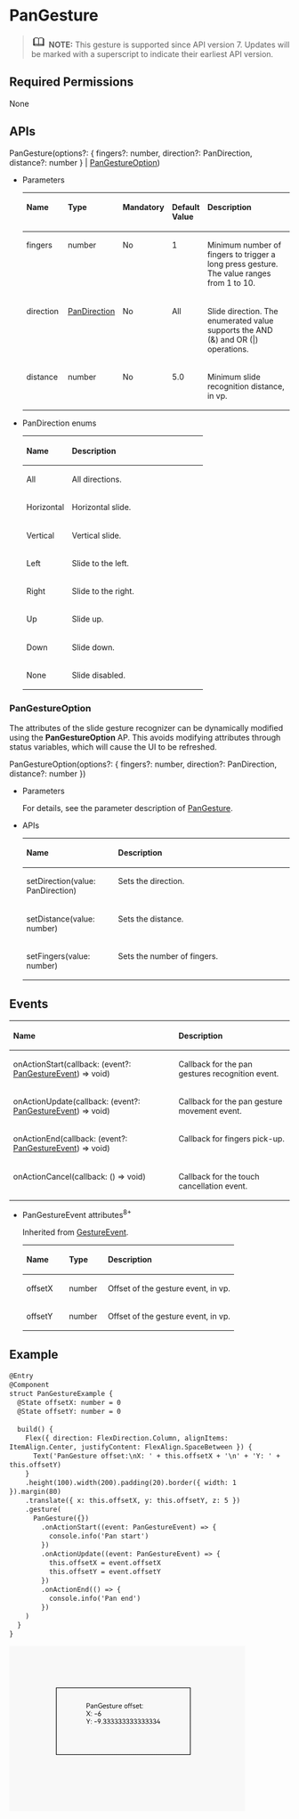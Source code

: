 # PanGesture<a name="EN-US_TOPIC_0000001192595174"></a>

>![](../../public_sys-resources/icon-note.gif) **NOTE:** 
>This gesture is supported since API version 7. Updates will be marked with a superscript to indicate their earliest API version.

## Required Permissions<a name="section781125411508"></a>

None

## APIs<a name="section710011405537"></a>

PanGesture\(options?: \{ fingers?: number, direction?: PanDirection, distance?: number \} |  [PanGestureOption](#section14214195212149)\)

-   <a name="li118312377710"></a>Parameters

    <a name="table10575153161116"></a>
    <table><thead align="left"><tr id="row1333463916149"><th class="cellrowborder" valign="top" width="16.11%" id="mcps1.1.6.1.1"><p id="p14576115371112"><a name="p14576115371112"></a><a name="p14576115371112"></a>Name</p>
    </th>
    <th class="cellrowborder" valign="top" width="15.959999999999999%" id="mcps1.1.6.1.2"><p id="p205771253151118"><a name="p205771253151118"></a><a name="p205771253151118"></a>Type</p>
    </th>
    <th class="cellrowborder" valign="top" width="11.04%" id="mcps1.1.6.1.3"><p id="p18577053171114"><a name="p18577053171114"></a><a name="p18577053171114"></a>Mandatory</p>
    </th>
    <th class="cellrowborder" valign="top" width="10.72%" id="mcps1.1.6.1.4"><p id="p657719534113"><a name="p657719534113"></a><a name="p657719534113"></a>Default Value</p>
    </th>
    <th class="cellrowborder" valign="top" width="46.17%" id="mcps1.1.6.1.5"><p id="p135781953191120"><a name="p135781953191120"></a><a name="p135781953191120"></a>Description</p>
    </th>
    </tr>
    </thead>
    <tbody><tr id="row1433516398146"><td class="cellrowborder" valign="top" width="16.11%" headers="mcps1.1.6.1.1 "><p id="p165784532117"><a name="p165784532117"></a><a name="p165784532117"></a>fingers</p>
    </td>
    <td class="cellrowborder" valign="top" width="15.959999999999999%" headers="mcps1.1.6.1.2 "><p id="p145782535119"><a name="p145782535119"></a><a name="p145782535119"></a>number</p>
    </td>
    <td class="cellrowborder" valign="top" width="11.04%" headers="mcps1.1.6.1.3 "><p id="p10578165318114"><a name="p10578165318114"></a><a name="p10578165318114"></a>No</p>
    </td>
    <td class="cellrowborder" valign="top" width="10.72%" headers="mcps1.1.6.1.4 "><p id="p5579165371112"><a name="p5579165371112"></a><a name="p5579165371112"></a>1</p>
    </td>
    <td class="cellrowborder" valign="top" width="46.17%" headers="mcps1.1.6.1.5 "><p id="p205796538113"><a name="p205796538113"></a><a name="p205796538113"></a>Minimum number of fingers to trigger a long press gesture. The value ranges from 1 to 10.</p>
    </td>
    </tr>
    <tr id="row633543919148"><td class="cellrowborder" valign="top" width="16.11%" headers="mcps1.1.6.1.1 "><p id="p757911530111"><a name="p757911530111"></a><a name="p757911530111"></a>direction</p>
    </td>
    <td class="cellrowborder" valign="top" width="15.959999999999999%" headers="mcps1.1.6.1.2 "><p id="p9579153101115"><a name="p9579153101115"></a><a name="p9579153101115"></a><a href="#li204761598810">PanDirection</a></p>
    </td>
    <td class="cellrowborder" valign="top" width="11.04%" headers="mcps1.1.6.1.3 "><p id="p7580125381120"><a name="p7580125381120"></a><a name="p7580125381120"></a>No</p>
    </td>
    <td class="cellrowborder" valign="top" width="10.72%" headers="mcps1.1.6.1.4 "><p id="p7580253131119"><a name="p7580253131119"></a><a name="p7580253131119"></a>All</p>
    </td>
    <td class="cellrowborder" valign="top" width="46.17%" headers="mcps1.1.6.1.5 "><p id="p17580253111111"><a name="p17580253111111"></a><a name="p17580253111111"></a>Slide direction. The enumerated value supports the AND (&amp;) and OR (|) operations.</p>
    </td>
    </tr>
    <tr id="row8335239171414"><td class="cellrowborder" valign="top" width="16.11%" headers="mcps1.1.6.1.1 "><p id="p5581653121118"><a name="p5581653121118"></a><a name="p5581653121118"></a>distance</p>
    </td>
    <td class="cellrowborder" valign="top" width="15.959999999999999%" headers="mcps1.1.6.1.2 "><p id="p1158185321113"><a name="p1158185321113"></a><a name="p1158185321113"></a>number</p>
    </td>
    <td class="cellrowborder" valign="top" width="11.04%" headers="mcps1.1.6.1.3 "><p id="p145815537119"><a name="p145815537119"></a><a name="p145815537119"></a>No</p>
    </td>
    <td class="cellrowborder" valign="top" width="10.72%" headers="mcps1.1.6.1.4 "><p id="p125817535116"><a name="p125817535116"></a><a name="p125817535116"></a>5.0</p>
    </td>
    <td class="cellrowborder" valign="top" width="46.17%" headers="mcps1.1.6.1.5 "><p id="p958285381110"><a name="p958285381110"></a><a name="p958285381110"></a>Minimum slide recognition distance, in vp.</p>
    </td>
    </tr>
    </tbody>
    </table>

-   <a name="li204761598810"></a>PanDirection enums

    <a name="table1883711211687"></a>
    <table><thead align="left"><tr id="row15837521586"><th class="cellrowborder" valign="top" width="25.2%" id="mcps1.1.3.1.1"><p id="p78372213817"><a name="p78372213817"></a><a name="p78372213817"></a>Name</p>
    </th>
    <th class="cellrowborder" valign="top" width="74.8%" id="mcps1.1.3.1.2"><p id="p1383712211589"><a name="p1383712211589"></a><a name="p1383712211589"></a>Description</p>
    </th>
    </tr>
    </thead>
    <tbody><tr id="row98375213817"><td class="cellrowborder" valign="top" width="25.2%" headers="mcps1.1.3.1.1 "><p id="p188371221788"><a name="p188371221788"></a><a name="p188371221788"></a>All</p>
    </td>
    <td class="cellrowborder" valign="top" width="74.8%" headers="mcps1.1.3.1.2 "><p id="p683722111815"><a name="p683722111815"></a><a name="p683722111815"></a>All directions.</p>
    </td>
    </tr>
    <tr id="row138371521585"><td class="cellrowborder" valign="top" width="25.2%" headers="mcps1.1.3.1.1 "><p id="p18837162116811"><a name="p18837162116811"></a><a name="p18837162116811"></a>Horizontal</p>
    </td>
    <td class="cellrowborder" valign="top" width="74.8%" headers="mcps1.1.3.1.2 "><p id="p168372211186"><a name="p168372211186"></a><a name="p168372211186"></a>Horizontal slide.</p>
    </td>
    </tr>
    <tr id="row6837102111810"><td class="cellrowborder" valign="top" width="25.2%" headers="mcps1.1.3.1.1 "><p id="p283762118812"><a name="p283762118812"></a><a name="p283762118812"></a>Vertical</p>
    </td>
    <td class="cellrowborder" valign="top" width="74.8%" headers="mcps1.1.3.1.2 "><p id="p1983710219819"><a name="p1983710219819"></a><a name="p1983710219819"></a>Vertical slide.</p>
    </td>
    </tr>
    <tr id="row1783772113813"><td class="cellrowborder" valign="top" width="25.2%" headers="mcps1.1.3.1.1 "><p id="p8837521883"><a name="p8837521883"></a><a name="p8837521883"></a>Left</p>
    </td>
    <td class="cellrowborder" valign="top" width="74.8%" headers="mcps1.1.3.1.2 "><p id="p083717212811"><a name="p083717212811"></a><a name="p083717212811"></a>Slide to the left.</p>
    </td>
    </tr>
    <tr id="row1283711211785"><td class="cellrowborder" valign="top" width="25.2%" headers="mcps1.1.3.1.1 "><p id="p483710211789"><a name="p483710211789"></a><a name="p483710211789"></a>Right</p>
    </td>
    <td class="cellrowborder" valign="top" width="74.8%" headers="mcps1.1.3.1.2 "><p id="p1783711211887"><a name="p1783711211887"></a><a name="p1783711211887"></a>Slide to the right.</p>
    </td>
    </tr>
    <tr id="row38371021980"><td class="cellrowborder" valign="top" width="25.2%" headers="mcps1.1.3.1.1 "><p id="p188370211881"><a name="p188370211881"></a><a name="p188370211881"></a>Up</p>
    </td>
    <td class="cellrowborder" valign="top" width="74.8%" headers="mcps1.1.3.1.2 "><p id="p11837721381"><a name="p11837721381"></a><a name="p11837721381"></a>Slide up.</p>
    </td>
    </tr>
    <tr id="row183710212086"><td class="cellrowborder" valign="top" width="25.2%" headers="mcps1.1.3.1.1 "><p id="p1683752115812"><a name="p1683752115812"></a><a name="p1683752115812"></a>Down</p>
    </td>
    <td class="cellrowborder" valign="top" width="74.8%" headers="mcps1.1.3.1.2 "><p id="p58375211985"><a name="p58375211985"></a><a name="p58375211985"></a>Slide down.</p>
    </td>
    </tr>
    <tr id="row5837421689"><td class="cellrowborder" valign="top" width="25.2%" headers="mcps1.1.3.1.1 "><p id="p683711211081"><a name="p683711211081"></a><a name="p683711211081"></a>None</p>
    </td>
    <td class="cellrowborder" valign="top" width="74.8%" headers="mcps1.1.3.1.2 "><p id="p188371221782"><a name="p188371221782"></a><a name="p188371221782"></a>Slide disabled.</p>
    </td>
    </tr>
    </tbody>
    </table>


### PanGestureOption<a name="section14214195212149"></a>

The attributes of the slide gesture recognizer can be dynamically modified using the  **PanGestureOption**  AP. This avoids modifying attributes through status variables, which will cause the UI to be refreshed.

PanGestureOption\(options?: \{ fingers?: number, direction?: PanDirection, distance?: number \}\)

-   Parameters

    For details, see the parameter description of  [PanGesture](#li118312377710).


-   APIs

    <a name="table168621941175"></a>
    <table><thead align="left"><tr id="row1786219416718"><th class="cellrowborder" valign="top" width="34.31%" id="mcps1.1.3.1.1"><p id="p5862948717"><a name="p5862948717"></a><a name="p5862948717"></a>Name</p>
    </th>
    <th class="cellrowborder" valign="top" width="65.69%" id="mcps1.1.3.1.2"><p id="p486214416714"><a name="p486214416714"></a><a name="p486214416714"></a>Description</p>
    </th>
    </tr>
    </thead>
    <tbody><tr id="row1862134077"><td class="cellrowborder" valign="top" width="34.31%" headers="mcps1.1.3.1.1 "><p id="p118152361974"><a name="p118152361974"></a><a name="p118152361974"></a>setDirection(value: PanDirection)</p>
    </td>
    <td class="cellrowborder" valign="top" width="65.69%" headers="mcps1.1.3.1.2 "><p id="p163641244113119"><a name="p163641244113119"></a><a name="p163641244113119"></a>Sets the direction.</p>
    </td>
    </tr>
    <tr id="row0427191513714"><td class="cellrowborder" valign="top" width="34.31%" headers="mcps1.1.3.1.1 "><p id="p54287151573"><a name="p54287151573"></a><a name="p54287151573"></a>setDistance(value: number)</p>
    </td>
    <td class="cellrowborder" valign="top" width="65.69%" headers="mcps1.1.3.1.2 "><p id="p24283151578"><a name="p24283151578"></a><a name="p24283151578"></a>Sets the distance.</p>
    </td>
    </tr>
    <tr id="row145452115718"><td class="cellrowborder" valign="top" width="34.31%" headers="mcps1.1.3.1.1 "><p id="p204545213715"><a name="p204545213715"></a><a name="p204545213715"></a>setFingers(value: number)</p>
    </td>
    <td class="cellrowborder" valign="top" width="65.69%" headers="mcps1.1.3.1.2 "><p id="p68029515817"><a name="p68029515817"></a><a name="p68029515817"></a>Sets the number of fingers.</p>
    </td>
    </tr>
    </tbody>
    </table>


## Events<a name="section1410875314552"></a>

<a name="table23971548825"></a>
<table><thead align="left"><tr id="row17397194810210"><th class="cellrowborder" colspan="2" valign="top" id="mcps1.1.4.1.1"><p id="p139710488218"><a name="p139710488218"></a><a name="p139710488218"></a>Name</p>
</th>
<th class="cellrowborder" valign="top" id="mcps1.1.4.1.2"><p id="p139714814218"><a name="p139714814218"></a><a name="p139714814218"></a>Description</p>
</th>
</tr>
</thead>
<tbody><tr id="row1239716482219"><td class="cellrowborder" colspan="2" valign="top" headers="mcps1.1.4.1.1 "><p id="p939715481627"><a name="p939715481627"></a><a name="p939715481627"></a>onActionStart(callback: (event?: <a href="#li21621335144710">PanGestureEvent</a>) =&gt; void)</p>
</td>
<td class="cellrowborder" valign="top" headers="mcps1.1.4.1.2 "><p id="p19397248426"><a name="p19397248426"></a><a name="p19397248426"></a>Callback for the pan gestures recognition event.</p>
</td>
</tr>
<tr id="row1839712484218"><td class="cellrowborder" colspan="2" valign="top" headers="mcps1.1.4.1.1 "><p id="p1839715484210"><a name="p1839715484210"></a><a name="p1839715484210"></a>onActionUpdate(callback: (event?: <a href="#li21621335144710">PanGestureEvent</a>) =&gt; void)</p>
</td>
<td class="cellrowborder" valign="top" headers="mcps1.1.4.1.2 "><p id="p1939717489216"><a name="p1939717489216"></a><a name="p1939717489216"></a>Callback for the pan gesture movement event.</p>
</td>
</tr>
<tr id="row73976481829"><td class="cellrowborder" colspan="2" valign="top" headers="mcps1.1.4.1.1 "><p id="p12397134811215"><a name="p12397134811215"></a><a name="p12397134811215"></a>onActionEnd(callback: (event?: <a href="#li21621335144710">PanGestureEvent</a>) =&gt; void)</p>
</td>
<td class="cellrowborder" valign="top" headers="mcps1.1.4.1.2 "><p id="p10398148327"><a name="p10398148327"></a><a name="p10398148327"></a>Callback for fingers pick-up.</p>
</td>
</tr>
<tr id="row639834815211"><td class="cellrowborder" colspan="2" valign="top" headers="mcps1.1.4.1.1 "><p id="p4398154814218"><a name="p4398154814218"></a><a name="p4398154814218"></a>onActionCancel(callback: () =&gt; void)</p>
</td>
<td class="cellrowborder" valign="top" headers="mcps1.1.4.1.2 "><p id="p33985481128"><a name="p33985481128"></a><a name="p33985481128"></a>Callback for the touch cancellation event.</p>
</td>
</tr>
</tbody>
</table>

-   <a name="li21621335144710"></a>PanGestureEvent attributes<sup>8+</sup>

    Inherited from  [GestureEvent](ts-gesture-settings.md#table290mcpsimp).

    <a name="table290mcpsimp"></a>
    <table><thead align="left"><tr id="row296mcpsimp"><th class="cellrowborder" valign="top" width="20.09%" id="mcps1.1.4.1.1"><p id="p298mcpsimp"><a name="p298mcpsimp"></a><a name="p298mcpsimp"></a>Name</p>
    </th>
    <th class="cellrowborder" valign="top" width="18.41%" id="mcps1.1.4.1.2"><p id="p300mcpsimp"><a name="p300mcpsimp"></a><a name="p300mcpsimp"></a>Type</p>
    </th>
    <th class="cellrowborder" valign="top" width="61.5%" id="mcps1.1.4.1.3"><p id="p302mcpsimp"><a name="p302mcpsimp"></a><a name="p302mcpsimp"></a>Description</p>
    </th>
    </tr>
    </thead>
    <tbody><tr id="row303mcpsimp"><td class="cellrowborder" valign="top" width="20.09%" headers="mcps1.1.4.1.1 "><p id="p312mcpsimp"><a name="p312mcpsimp"></a><a name="p312mcpsimp"></a>offsetX</p>
    </td>
    <td class="cellrowborder" valign="top" width="18.41%" headers="mcps1.1.4.1.2 "><p id="p314mcpsimp"><a name="p314mcpsimp"></a><a name="p314mcpsimp"></a>number</p>
    </td>
    <td class="cellrowborder" valign="top" width="61.5%" headers="mcps1.1.4.1.3 "><p id="p316mcpsimp"><a name="p316mcpsimp"></a><a name="p316mcpsimp"></a>Offset of the gesture event, in vp.</p>
    </td>
    </tr>
    <tr id="row310mcpsimp"><td class="cellrowborder" valign="top" width="20.09%" headers="mcps1.1.4.1.1 "><p id="p319mcpsimp"><a name="p319mcpsimp"></a><a name="p319mcpsimp"></a>offsetY</p>
    </td>
    <td class="cellrowborder" valign="top" width="18.41%" headers="mcps1.1.4.1.2 "><p id="p321mcpsimp"><a name="p321mcpsimp"></a><a name="p321mcpsimp"></a>number</p>
    </td>
    <td class="cellrowborder" valign="top" width="61.5%" headers="mcps1.1.4.1.3 "><p id="p323mcpsimp"><a name="p323mcpsimp"></a><a name="p323mcpsimp"></a>Offset of the gesture event, in vp.</p>
    </td>
    </tr>
    </tbody>
    </table>


## Example<a name="section16900453182718"></a>

```
@Entry
@Component
struct PanGestureExample {
  @State offsetX: number = 0
  @State offsetY: number = 0

  build() {
    Flex({ direction: FlexDirection.Column, alignItems: ItemAlign.Center, justifyContent: FlexAlign.SpaceBetween }) {
      Text('PanGesture offset:\nX: ' + this.offsetX + '\n' + 'Y: ' + this.offsetY)
    }
    .height(100).width(200).padding(20).border({ width: 1 }).margin(80)
    .translate({ x: this.offsetX, y: this.offsetY, z: 5 })
    .gesture(
      PanGesture({})
        .onActionStart((event: PanGestureEvent) => {
          console.info('Pan start')
        })
        .onActionUpdate((event: PanGestureEvent) => {
          this.offsetX = event.offsetX
          this.offsetY = event.offsetY
        })
        .onActionEnd(() => {
          console.info('Pan end')
        })
    )
  }
}
```

![](figures/pangesture.gif)

